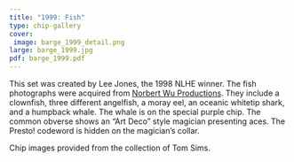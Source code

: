 ```yaml
---
title: "1999: Fish"
type: chip-gallery
cover:
 image: barge_1999_detail.png
large: barge_1999.jpg
pdf: barge_1999.pdf
---
```


This set was created by Lee Jones, the 1998 NLHE winner. The fish photographs
were acquired from [Norbert Wu Productions](http://www.norbertwu.com/"). They
include a clownfish, three different angelfish, a moray eel, an oceanic
whitetip shark, and a humpback whale. The whale is on the special purple
chip. The common obverse shows an &#8220;Art Deco&#8221; style magician
presenting aces. The Presto! codeword is hidden on the magician&#8217;s collar.

Chip images provided from the collection of Tom Sims.
